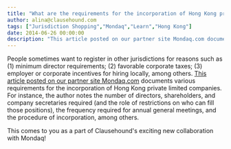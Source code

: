 ```yaml
---
title: "What are the requirements for the incorporation of Hong Kong private limited companies?"
author: alina@clausehound.com
tags: ["Jurisdiction Shopping","Mondaq","Learn","Hong Kong"]
date: 2014-06-26 00:00:00
description: "This article posted on our partner site Mondaq.com documents various requirements for the incorporation of Hong Kong private limited companies. For instance, the author notes the number of directors,..."
---
```


People sometimes want to register in other jurisdictions for reasons such as (1) minimum director requirements; (2) favorable corporate taxes; (3) employer or corporate incentives for hiring locally, among others. [This article posted on our partner site Mondaq.com](http://www.mondaq.com/hongkong/x/323282/offshore+financial+centres/Hong+Kong+Private+Limited+Companies+Incorporation) documents various requirements for the incorporation of Hong Kong private limited companies. For instance, the author notes the number of directors, shareholders, and company secretaries required (and the role of restrictions on who can fill those positions), the frequency required for annual general meetings, and the procedure of incorporation, among others.

This comes to you as a part of Clausehound's exciting new collaboration with Mondaq!
